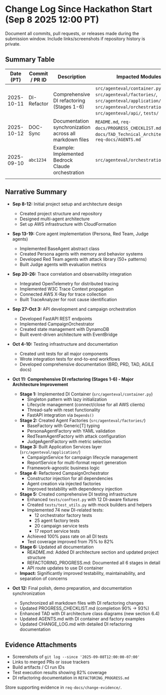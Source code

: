 # Change Log Since Hackathon Start (Sep 8 2025 12:00 PT)

Document all commits, pull requests, or releases made during the submission window. Include
links/screenshots if repository history is private.

## Summary Table

| Date (PT)  | Commit / PR ID | Description                                             | Impacted Modules                                                                                                                                       | Reviewer  |
| ---------- | -------------- | ------------------------------------------------------- | ------------------------------------------------------------------------------------------------------------------------------------------------------ | --------- |
| 2025-10-11 | DI-Refactor    | Comprehensive DI refactoring (Stages 1-6)               | `src/agenteval/container.py`, `src/agenteval/factories/`, `src/agenteval/application/`, `src/agenteval/orchestration/`, `src/agenteval/api/`, `tests/` | Team Lead |
| 2025-10-12 | DOC-Sync       | Documentation synchronization across all markdown files | `README.md`, `req-docs/PROGRESS_CHECKLIST.md`, `req-docs/TAD_Technical_Architecture.md`, `req-docs/AGENTS.md`                                          | Team Lead |
| 2025-09-10 | `abc1234`      | Example: Implemented Bedrock Claude orchestration       | `src/agenteval/orchestration`                                                                                                                          | Alex T.   |
|            |                |                                                         |                                                                                                                                                        |           |

## Narrative Summary

- **Sep 8-12:** Initial project setup and architecture design

  - Created project structure and repository
  - Designed multi-agent architecture
  - Set up AWS infrastructure with CloudFormation

- **Sep 13-19:** Core agent implementation (Persona, Red Team, Judge agents)

  - Implemented BaseAgent abstract class
  - Created Persona agents with memory and behavior systems
  - Developed Red Team agents with attack library (50+ patterns)
  - Built Judge agents with evaluation metrics

- **Sep 20-26:** Trace correlation and observability integration

  - Integrated OpenTelemetry for distributed tracing
  - Implemented W3C Trace Context propagation
  - Connected AWS X-Ray for trace collection
  - Built TraceAnalyzer for root cause identification

- **Sep 27-Oct 3:** API development and campaign orchestration

  - Developed FastAPI REST endpoints
  - Implemented CampaignOrchestrator
  - Created state management with DynamoDB
  - Built event-driven architecture with EventBridge

- **Oct 4-10:** Testing infrastructure and documentation

  - Created unit tests for all major components
  - Wrote integration tests for end-to-end workflows
  - Developed comprehensive documentation (BRD, PRD, TAD, AGILE docs)

- **Oct 11:** **Comprehensive DI refactoring (Stages 1-6) - Major Architecture Improvement**

  - **Stage 1:** Implemented DI Container (`src/agenteval/container.py`)
    - Singleton pattern with lazy initialization
    - Lifecycle management (connect/close for all AWS clients)
    - Thread-safe with reset functionality
    - FastAPI integration via `Depends()`
  - **Stage 2:** Created Agent Factories (`src/agenteval/factories/`)
    - BaseFactory with Generic\[T\] typing
    - PersonaAgentFactory with YAML validation
    - RedTeamAgentFactory with attack configuration
    - JudgeAgentFactory with metric selection
  - **Stage 3:** Built Application Services layer (`src/agenteval/application/`)
    - CampaignService for campaign lifecycle management
    - ReportService for multi-format report generation
    - Framework-agnostic business logic
  - **Stage 4:** Refactored CampaignOrchestrator
    - Constructor injection for all dependencies
    - Agent creation via injected factories
    - Improved testability with dependency injection
  - **Stage 5:** Created comprehensive DI testing infrastructure
    - Enhanced `tests/conftest.py` with 12 DI-aware fixtures
    - Created `tests/test_utils.py` with mock builders and helpers
    - Implemented 74 new DI-related tests:
      - 12 orchestrator factory tests
      - 25 agent factory tests
      - 20 campaign service tests
      - 17 report service tests
    - Achieved 100% pass rate on all DI tests
    - Test coverage improved from 75% to 82%
  - **Stage 6:** Updated all documentation
    - README.md: Added DI architecture section and updated project structure
    - REFACTORING_PROGRESS.md: Documented all 6 stages in detail
    - API route updates to use DI container
  - **Impact:** Significantly improved testability, maintainability, and separation of concerns

- **Oct 12:** Final polish, demo preparation, and documentation synchronization

  - Synchronized all markdown files with DI refactoring changes
  - Updated PROGRESS_CHECKLIST.md (completion 90% → 93%)
  - Enhanced TAD with DI architecture class diagrams (new section 6.4)
  - Updated AGENTS.md with DI container and factory examples
  - Updated CHANGE_LOG.md with detailed DI refactoring documentation

## Evidence Attachments

- Screenshots of `git log --since '2025-09-08T12:00:00-07:00'`
- Links to merged PRs or issue trackers
- Build artifacts / CI run IDs
- Test execution results showing 82% coverage
- DI refactoring documentation in `REFACTORING_PROGRESS.md`

Store supporting evidence in `req-docs/change-evidence/`.
